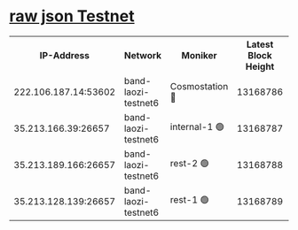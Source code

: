 
[raw json Testnet](https://rpc-check.bandt.stavr.tech/bandt/rpcbandt_result.json)
=

<table><tr><th>IP-Address</th><th>Network</th><th>Moniker</th><th>Latest Block Height</th><th>Earliest Block Height</th><th>Catching Up</th><th>Voting Power</th><th>Scan Time</th></tr><tr><td>222.106.187.14:53602</td><td>band-laozi-testnet6</td><td>Cosmostation 🔴</td><td>13168786</td><td>9380001</td><td>False</td><td>2203223</td><td>2023-11-22T22:39:07.407569199UTC</td></tr><tr><td>35.213.166.39:26657</td><td>band-laozi-testnet6</td><td>internal-1 🟢</td><td>13168787</td><td>13068787</td><td>False</td><td>0</td><td>2023-11-22T22:39:10.648624273UTC</td></tr><tr><td>35.213.189.166:26657</td><td>band-laozi-testnet6</td><td>rest-2 🟢</td><td>13168788</td><td>13068788</td><td>False</td><td>0</td><td>2023-11-22T22:39:11.842324551UTC</td></tr><tr><td>35.213.128.139:26657</td><td>band-laozi-testnet6</td><td>rest-1 🟢</td><td>13168789</td><td>13068789</td><td>False</td><td>0</td><td>2023-11-22T22:39:15.063038852UTC</td></tr></table>
